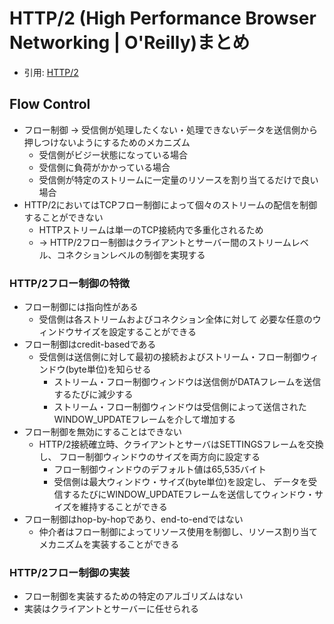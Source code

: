 # HTTP/2 (High Performance Browser Networking | O'Reilly)まとめ
- 引用: [HTTP/2](https://hpbn.co/http2/)

## Flow Control
- フロー制御 -> 受信側が処理したくない・処理できないデータを送信側から押しつけないようにするためのメカニズム
  - 受信側がビジー状態になっている場合
  - 受信側に負荷がかかっている場合
  - 受信側が特定のストリームに一定量のリソースを割り当てるだけで良い場合
- HTTP/2においてはTCPフロー制御によって個々のストリームの配信を制御することができない
  - HTTPストリームは単一のTCP接続内で多重化されるため
  - -> HTTP/2フロー制御はクライアントとサーバー間のストリームレベル、コネクションレベルの制御を実現する

### HTTP/2フロー制御の特徴
- フロー制御には指向性がある
  - 受信側は各ストリームおよびコネクション全体に対して
    必要な任意のウィンドウサイズを設定することができる
- フロー制御はcredit-basedである
  - 受信側は送信側に対して最初の接続およびストリーム・フロー制御ウィンドウ(byte単位)を知らせる
    - ストリーム・フロー制御ウィンドウは送信側がDATAフレームを送信するたびに減少する
    - ストリーム・フロー制御ウィンドウは受信側によって送信されたWINDOW_UPDATEフレームを介して増加する
- フロー制御を無効にすることはできない
  - HTTP/2接続確立時、クライアントとサーバはSETTINGSフレームを交換し、
    フロー制御ウィンドウのサイズを両方向に設定する
    - フロー制御ウィンドウのデフォルト値は65,535バイト
    - 受信側は最大ウィンドウ・サイズ(byte単位)を設定し、
      データを受信するたびにWINDOW_UPDATEフレームを送信してウィンドウ・サイズを維持することができる
- フロー制御はhop-by-hopであり、end-to-endではない
  - 仲介者はフロー制御によってリソース使用を制御し、リソース割り当てメカニズムを実装することができる  

### HTTP/2フロー制御の実装
- フロー制御を実装するための特定のアルゴリズムはない
- 実装はクライアントとサーバーに任せられる

